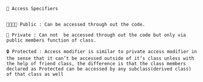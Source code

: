     🚪 Access Specifiers 


    👨‍👨‍👧‍👦 Public : Can be accessed through out the code.

    🏣 Private : Can not  be accessed through out the code but only via public members function of class.

    🔒 Protected : Access modifier is similar to private access modifier in the sense that it can’t be accessed outside of it’s class unless with the help of friend class, the difference is that the class members declared as Protected can be accessed by any subclass(derived class) of that class as well
